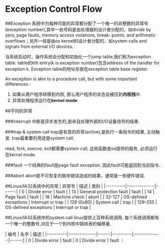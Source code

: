 # Exception Control Flow

##Exception
系统中为每种可能的异常都分配了一个唯一的非整数的异常号(exception number),其中一些号码是由处理器的设计者分配的，如divide by zero, page faults, memory access violations, break- points, and arithmetic overflows；另外一些是由os kernel的设计者分配的，如system calls and signals from external I/O devices.

当系统启动时，操作系统会分配和初始化一个jump table,我们称为exception table. table的kth entry(k is exception number)包含address of the handler for exception k. Exception table的地址存放在exception table base register.

An exception is akin to a procedure call, but with some important differences :
1. 如果从用户程序转移到内核, 那么用户程序的状态会被压到**内核栈**中.
2. 异常处理程序运行在**kernel mode**

##不同的异常

###interrupt
中断是异步发生的,是来自处理外部的I/O设备信号的结果.

###trap & system call
trap是有意的异常(active),是执行一条指令的结果, 主动触发. trap最重要的用途是system call.

read, fork, execve, exit都需要system call, 这些函数是os提供的服务, 必须运行在kernel mode.

###fault
一个经典的fault是page fault exception. 因此fault可能返回到当前指令.

###abort
abort是不可恢复的致命错误造成的结果，通常是一些硬件错误.


##Linux/IA32系统中的异常
| 异常号   |      描述      |  类别 |
|----------|:-------------:|------:|
| 0 |  Divide error | fault |
| 13 |   General protection fault   |   fault |
| 14 | Page fault |  fault |
| 18 | Machine check |  abort |
| 32-127 | OS-defined exceptions |  Interrupt or trap |
| 128 (0x80) | System call |  trap |
| 129–255 | OS-defined exceptions | Interrupt or trap |


##Linux/IA32系统中的system call
linux提供上百种系统调用. 每个系统调用都有一个唯一的整数号,对应于一个到内核中跳转表的偏移量.

| 编号   |    名字      |  描述 |
|----------|:-------------:|------:|----------|:-------------:|------:|
| 0 |  Divide error | fault | 0 |  Divide error | fault ｜